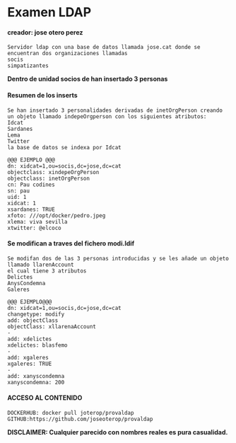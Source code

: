 # Examen LDAP

#### creador: jose otero perez

```
Servidor ldap con una base de datos llamada jose.cat donde se encuentran dos organizaciones llamadas
socis
simpatizantes
```
**Dentro de unidad socios de han insertado 3 personas**

#### Resumen de los inserts

```
Se han insertado 3 personalidades derivadas de inetOrgPerson creando un objeto llamado indepeOrgperson con los siguientes atributos:
Idcat
Sardanes
Lema
Twitter
la base de datos se indexa por Idcat
```
```
@@@ EJEMPLO @@@
dn: xidcat=1,ou=socis,dc=jose,dc=cat
objectclass: xindepeOrgPerson
objectclass: inetOrgPerson
cn: Pau codines
sn: pau
uid: 1
xidcat: 1
xsardanes: TRUE
xfoto: ///opt/docker/pedro.jpeg
xlema: viva sevilla
xtwitter: @elcoco

```
#### Se modifican a traves del fichero modi.ldif

```
Se modifan dos de las 3 personas introducidas y se les añade un objeto llamado llarenAccount
el cual tiene 3 atributos
Delictes
AnysCondemna
Galeres

```
```
@@@ EJEMPLO@@@
dn: xidcat=1,ou=socis,dc=jose,dc=cat
changetype: modify
add: objectClass
objectClass: xllarenaAccount
-
add: xdelictes
xdelictes: blasfemo
-
add: xgaleres
xgaleres: TRUE
-
add: xanyscondemna
xanyscondemna: 200

```
#### ACCESO AL CONTENIDO

```
DOCKERHUB: docker pull joterop/provaldap
GITHUB:https://github.com/joseoterop/provaldap

```

**DISCLAIMER: Cualquier parecido con nombres reales es pura casualidad.**

